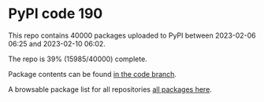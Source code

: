 # PyPI code 190

This repo contains 40000 packages uploaded to PyPI between 
2023-02-06 06:25 and 2023-02-10 06:02.

The repo is 39% (15985/40000) complete.

Package contents can be found [in the code branch](https://github.com/pypi-data/pypi-mirror-190/tree/code/packages).

A browsable package list for all repositories [all packages here](https://pypi-data.github.io/website/repositories/pypi-mirror-190).


